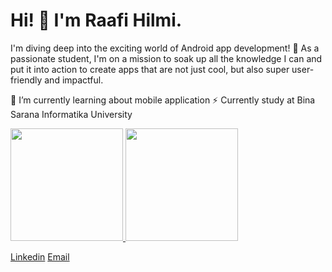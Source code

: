 # Hi! 👋 I'm Raafi Hilmi.

I'm diving deep into the exciting world of Android app development! 📱 As a passionate student, I'm on a mission to soak up all the knowledge I can and put it into action to create apps that are not just cool, but also super user-friendly and impactful.

🌱 I’m currently learning about mobile application
⚡ Currently study at Bina Sarana Informatika University

<p align="left">
<a href="https://github.com/DediMurphy">
  <img height="180em" src="https://github-readme-stats-eight-theta.vercel.app/api?username=gilangadhan&show_icons=true&theme=algolia&include_all_commits=true&count_private=true"/>
  <img height="180em" src="https://github-readme-stats-eight-theta.vercel.app/api/top-langs/?username=gilangadhan&layout=compact&langs_count=8&theme=algolia"/>
</a>
</p>

[Linkedin](https://www.linkedin.com/in/dedi-murphy-8119bb238/)
[Email](dedimurphy05@gmail.com)
